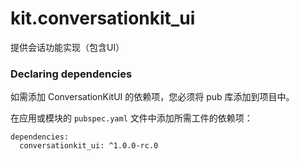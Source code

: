 # kit.conversationkit_ui

提供会话功能实现（包含UI）

### Declaring dependencies
如需添加 ConversationKitUI 的依赖项，您必须将 pub 库添加到项目中。

在应用或模块的 `pubspec.yaml` 文件中添加所需工件的依赖项：

```
dependencies:
  conversationkit_ui: ^1.0.0-rc.0
```
